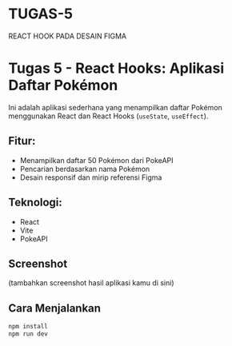 # TUGAS-5
REACT HOOK PADA DESAIN FIGMA 

# Tugas 5 - React Hooks: Aplikasi Daftar Pokémon

Ini adalah aplikasi sederhana yang menampilkan daftar Pokémon menggunakan React dan React Hooks (`useState`, `useEffect`).

## Fitur:
- Menampilkan daftar 50 Pokémon dari PokeAPI
- Pencarian berdasarkan nama Pokémon
- Desain responsif dan mirip referensi Figma

## Teknologi:
- React
- Vite
- PokeAPI

## Screenshot
(tambahkan screenshot hasil aplikasi kamu di sini)

## Cara Menjalankan
```bash
npm install
npm run dev
